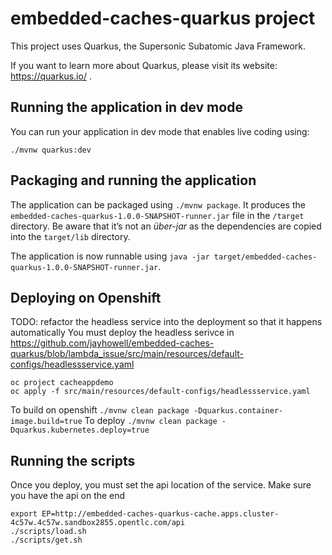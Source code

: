 # embedded-caches-quarkus project

This project uses Quarkus, the Supersonic Subatomic Java Framework.

If you want to learn more about Quarkus, please visit its website: https://quarkus.io/ .

## Running the application in dev mode

You can run your application in dev mode that enables live coding using:
```
./mvnw quarkus:dev
```

## Packaging and running the application

The application can be packaged using `./mvnw package`.
It produces the `embedded-caches-quarkus-1.0.0-SNAPSHOT-runner.jar` file in the `/target` directory.
Be aware that it’s not an _über-jar_ as the dependencies are copied into the `target/lib` directory.

The application is now runnable using `java -jar target/embedded-caches-quarkus-1.0.0-SNAPSHOT-runner.jar`.

## Deploying on Openshift
TODO: refactor the headless service into the deployment so that it happens automatically
You must deploy the headless serivce in https://github.com/jayhowell/embedded-caches-quarkus/blob/lambda_issue/src/main/resources/default-configs/headlessservice.yaml
```
oc project cacheappdemo
oc apply -f src/main/resources/default-configs/headlessservice.yaml
```
To build on openshift `./mvnw clean package -Dquarkus.container-image.build=true`
To deploy `./mvnw clean package -Dquarkus.kubernetes.deploy=true`

## Running the scripts
Once you deploy, you must set the api location of the service. Make sure you have the api on the end
```
export EP=http://embedded-caches-quarkus-cache.apps.cluster-4c57w.4c57w.sandbox2855.opentlc.com/api
./scripts/load.sh
./scripts/get.sh
```



